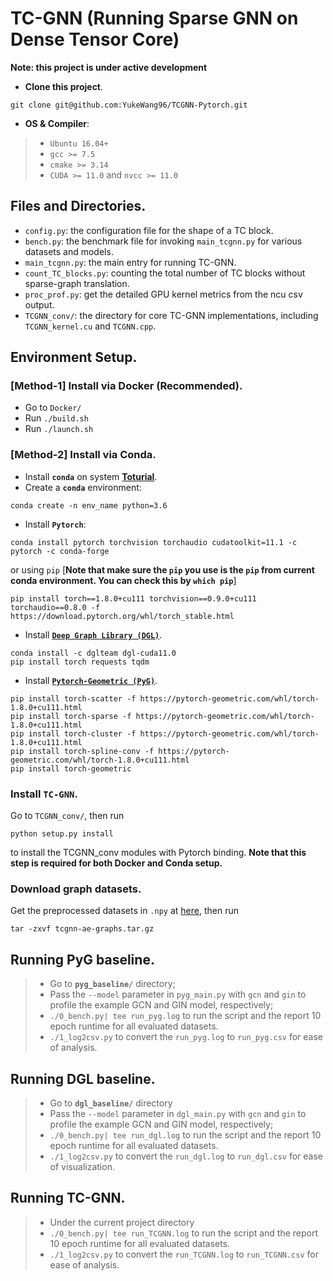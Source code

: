 # TC-GNN (Running Sparse GNN on Dense Tensor Core)
**Note: this project is under active development**

+ **Clone this project**.
```
git clone git@github.com:YukeWang96/TCGNN-Pytorch.git
```

+ **OS & Compiler**: 
> + `Ubuntu 16.04+`
> + `gcc >= 7.5`
> + `cmake >= 3.14`
> + `CUDA >= 11.0` and `nvcc >= 11.0`

## Files and Directories.
+ `config.py`: the configuration file for the shape of a TC block.
+ `bench.py`: the benchmark file for invoking `main_tcgnn.py` for various datasets and models.
+ `main_tcgnn.py`: the main entry for running TC-GNN.
+ `count_TC_blocks.py`: counting the total number of TC blocks without sparse-graph translation.
+ `proc_prof.py`: get the detailed GPU kernel metrics from the ncu csv output. 
+ `TCGNN_conv/`: the directory for core TC-GNN implementations, including `TCGNN_kernel.cu` and `TCGNN.cpp`.

## Environment Setup.
### [**Method-1**] Install via Docker (Recommended).
+ Go to `Docker/`
+ Run `./build.sh`
+ Run `./launch.sh`

### [**Method-2**] Install via Conda.
+ Install **`conda`** on system **[Toturial](https://www.digitalocean.com/community/tutorials/how-to-install-anaconda-on-ubuntu-18-04-quickstart)**.
+ Create a **`conda`** environment: 
```
conda create -n env_name python=3.6
```
+ Install **`Pytorch`**: 
```
conda install pytorch torchvision torchaudio cudatoolkit=11.1 -c pytorch -c conda-forge
```
or using `pip` [**Note that make sure the `pip` you use is the `pip` from current conda environment. You can check this by `which pip`**]
```
pip install torch==1.8.0+cu111 torchvision==0.9.0+cu111 torchaudio==0.8.0 -f https://download.pytorch.org/whl/torch_stable.html
```
+ Install [**`Deep Graph Library (DGL)`**](https://github.com/dmlc/dgl).
```
conda install -c dglteam dgl-cuda11.0
pip install torch requests tqdm
```

+ Install [**`Pytorch-Geometric (PyG)`**](https://github.com/rusty1s/pytorch_geometric).
```
pip install torch-scatter -f https://pytorch-geometric.com/whl/torch-1.8.0+cu111.html
pip install torch-sparse -f https://pytorch-geometric.com/whl/torch-1.8.0+cu111.html
pip install torch-cluster -f https://pytorch-geometric.com/whl/torch-1.8.0+cu111.html
pip install torch-spline-conv -f https://pytorch-geometric.com/whl/torch-1.8.0+cu111.html
pip install torch-geometric
```

### Install **`TC-GNN`**.
Go to `TCGNN_conv/`, then run
```
python setup.py install
``` 
to install the TCGNN_conv modules with Pytorch binding. 
**Note that this step is required for both Docker and Conda setup.**


### Download graph datasets.
Get the preprocessed datasets in `.npy` at [here](https://project-datasets.s3.us-west-2.amazonaws.com/tcgnn-ae-graphs.tar.gz), 
then run
```
tar -zxvf tcgnn-ae-graphs.tar.gz
``` 

## Running **PyG** baseline.
> +  Go to **`pyg_baseline/`** directory;
> + Pass the `--model` parameter in `pyg_main.py` with `gcn` and `gin` to profile the example GCN and GIN model, respectively;
> + `./0_bench.py| tee run_pyg.log` to run the script and the report 10 epoch runtime for all evaluated datasets. 
> + `./1_log2csv.py` to convert the `run_pyg.log` to `run_pyg.csv` for ease of analysis.

## Running **DGL** baseline.
> +  Go to **`dgl_baseline/`** directory
> +  Pass the `--model` parameter in `dgl_main.py` with `gcn` and  `gin` to profile the example GCN and GIN model, respectively;
> + `./0_bench.py| tee run_dgl.log` to run the script and the report 10 epoch runtime for all evaluated datasets. 
> + `./1_log2csv.py` to convert the `run_dgl.log` to `run_dgl.csv` for ease of visualization.

## Running **TC-GNN**.
> +  Under the current project directory 
> + `./0_bench.py| tee run_TCGNN.log` to run the script and the report 10 epoch runtime for all evaluated datasets. 
> + `./1_log2csv.py` to convert the `run_TCGNN.log` to `run_TCGNN.csv` for ease of analysis.
